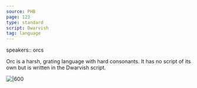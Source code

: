 ```yaml
---
source: PHB
page: 123
type: standard
script: Dwarvish
tag: language
---
```


speakers:: orcs

 Orc is a harsh, grating language with hard consonants. It has no script of its own but is written in the Dwarvish script.

![|600]()